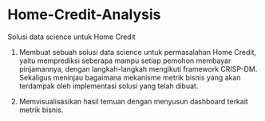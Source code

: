# Home-Credit-Analysis
Solusi data science untuk Home Credit

1. Membuat sebuah solusi data science untuk permasalahan Home Credit, yaitu memprediksi seberapa mampu setiap pemohon membayar pinjamannya, dengan langkah-langkah
   mengikuti framework CRISP-DM. Sekaligus meninjau bagaimana mekanisme metrik bisnis yang akan terdampak oleh implementasi solusi yang telah dibuat.
       
2. Memvisualisasikan hasil temuan dengan menyusun dashboard terkait metrik bisnis.
